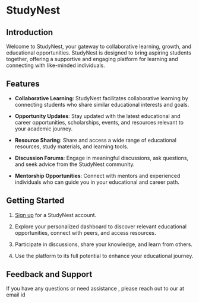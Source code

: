 # StudyNest

## Introduction

Welcome to StudyNest, your gateway to collaborative learning, growth, and educational opportunities. StudyNest is designed to bring aspiring students together, offering a supportive and engaging platform for learning and connecting with like-minded individuals.

## Features

- **Collaborative Learning**: StudyNest facilitates collaborative learning by connecting students who share similar educational interests and goals.

- **Opportunity Updates**: Stay updated with the latest educational and career opportunities, scholarships, events, and resources relevant to your academic journey.

- **Resource Sharing**: Share and access a wide range of educational resources, study materials, and learning tools.

- **Discussion Forums**: Engage in meaningful discussions, ask questions, and seek advice from the StudyNest community.

- **Mentorship Opportunities**: Connect with mentors and experienced individuals who can guide you in your educational and career path.

## Getting Started

1. [Sign up](https://www.studynest.com/signup) for a StudyNest account.

2. Explore your personalized dashboard to discover relevant educational opportunities, connect with peers, and access resources.

3. Participate in discussions, share your knowledge, and learn from others.

4. Use the platform to its full potential to enhance your educational journey.

## Feedback and Support

If you have any questions or need assistance , please reach out to our at email id

